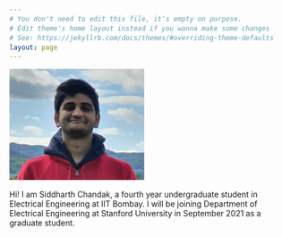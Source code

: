 ```yaml
---
# You don't need to edit this file, it's empty on purpose.
# Edit theme's home layout instead if you wanna make some changes
# See: https://jekyllrb.com/docs/themes/#overriding-theme-defaults
layout: page
---
```



<img src="/2021_Lake_District_Cropped-2.jpg" alt="Siddharth" style="max-width:241px;max-height:200px">

Hi! I am Siddharth Chandak, a fourth year undergraduate student in Electrical Engineering at IIT Bombay. I will be joining Department of Electrical Engineering at Stanford University in September 2021 as a graduate student. 
